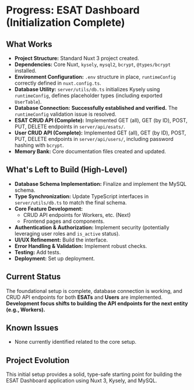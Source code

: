 # Progress: ESAT Dashboard (Initialization Complete)

## What Works

*   **Project Structure:** Standard Nuxt 3 project created.
*   **Dependencies:** Core Nuxt, `kysely`, `mysql2`, `bcrypt`, `@types/bcrypt` installed.
*   **Environment Configuration:** `.env` structure in place, `runtimeConfig` correctly defined in `nuxt.config.ts`.
*   **Database Utility:** `server/utils/db.ts` initializes Kysely using `runtimeConfig`, defines placeholder types (including exported `UserTable`).
*   **Database Connection:** **Successfully established and verified.** The `runtimeConfig` validation issue is resolved.
*   **ESAT CRUD API (Complete):** Implemented GET (all), GET (by ID), POST, PUT, DELETE endpoints in `server/api/esats/`.
*   **User CRUD API (Complete):** Implemented GET (all), GET (by ID), POST, PUT, DELETE endpoints in `server/api/users/`, including password hashing with `bcrypt`.
*   **Memory Bank:** Core documentation files created and updated.

## What's Left to Build (High-Level)

*   **Database Schema Implementation:** Finalize and implement the MySQL schema.
*   **Type Synchronization:** Update TypeScript interfaces in `server/utils/db.ts` to match the final schema.
*   **Core Feature Development:**
    *   CRUD API endpoints for Workers, etc. (Next)
    *   Frontend pages and components.
*   **Authentication & Authorization:** Implement security (potentially leveraging user roles and `is_active` status).
*   **UI/UX Refinement:** Build the interface.
*   **Error Handling & Validation:** Implement robust checks.
*   **Testing:** Add tests.
*   **Deployment:** Set up deployment.

## Current Status

The foundational setup is complete, database connection is working, and CRUD API endpoints for both **ESATs** and **Users** are implemented. **Development focus shifts to building the API endpoints for the next entity (e.g., Workers).**

## Known Issues

*   None currently identified related to the core setup.

## Project Evolution

This initial setup provides a solid, type-safe starting point for building the ESAT Dashboard application using Nuxt 3, Kysely, and MySQL.
